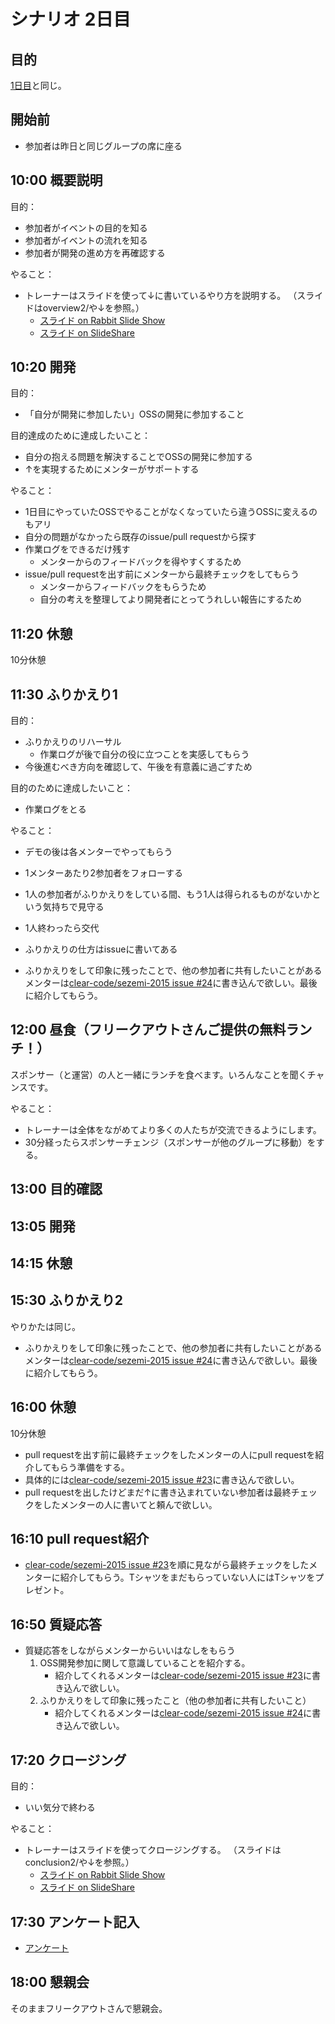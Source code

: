 # シナリオ 2日目

## 目的

[1日目](scenario2.md)と同じ。

## 開始前

  * 参加者は昨日と同じグループの席に座る

## 10:00 概要説明

目的：

  * 参加者がイベントの目的を知る
  * 参加者がイベントの流れを知る
  * 参加者が開発の進め方を再確認する

やること：

  * トレーナーはスライドを使って↓に書いているやり方を説明する。
    （スライドはoverview2/や↓を参照。）
    * [スライド on Rabbit Slide Show](http://slide.rabbit-shocker.org/authors/kou/sezemi-2015-oss-hack-weekend-overview2/)
    * [スライド on SlideShare](http://www.slideshare.net/kou/sezemi-2015-oss-hack-weekend-overview2)

## 10:20 開発

目的：

  * 「自分が開発に参加したい」OSSの開発に参加すること

目的達成のために達成したいこと：

  * 自分の抱える問題を解決することでOSSの開発に参加する
  * ↑を実現するためにメンターがサポートする

やること：

  * 1日目にやっていたOSSでやることがなくなっていたら違うOSSに変えるのもアリ
  * 自分の問題がなかったら既存のissue/pull requestから探す
  * 作業ログをできるだけ残す
    * メンターからのフィードバックを得やすくするため
  * issue/pull requestを出す前にメンターから最終チェックをしてもらう
    * メンターからフィードバックをもらうため
    * 自分の考えを整理してより開発者にとってうれしい報告にするため

## 11:20 休憩

10分休憩

## 11:30 ふりかえり1

目的：

  * ふりかえりのリハーサル
    * 作業ログが後で自分の役に立つことを実感してもらう
  * 今後進むべき方向を確認して、午後を有意義に過ごすため

目的のために達成したいこと：

  * 作業ログをとる

やること：

  * デモの後は各メンターでやってもらう
  * 1メンターあたり2参加者をフォローする
  * 1人の参加者がふりかえりをしている間、もう1人は得られるものがないかという気持ちで見守る
  * 1人終わったら交代
  * ふりかえりの仕方はissueに書いてある

  * ふりかえりをして印象に残ったことで、他の参加者に共有したいことがあるメンターは[clear-code/sezemi-2015 issue #24](https://github.com/clear-code/sezemi-2015/issues/24)に書き込んで欲しい。最後に紹介してもらう。

## 12:00 昼食（フリークアウトさんご提供の無料ランチ！）

スポンサー（と運営）の人と一緒にランチを食べます。いろんなことを聞くチャ
ンスです。

やること：
  * トレーナーは全体をながめてより多くの人たちが交流できるようにします。
  * 30分経ったらスポンサーチェンジ（スポンサーが他のグループに移動）をする。

## 13:00 目的確認

## 13:05 開発

## 14:15 休憩

## 15:30 ふりかえり2

やりかたは同じ。

  * ふりかえりをして印象に残ったことで、他の参加者に共有したいことがあるメンターは[clear-code/sezemi-2015 issue #24](https://github.com/clear-code/sezemi-2015/issues/24)に書き込んで欲しい。最後に紹介してもらう。

## 16:00 休憩

10分休憩

  * pull requestを出す前に最終チェックをしたメンターの人にpull requestを紹介してもらう準備をする。
  * 具体的には[clear-code/sezemi-2015 issue #23](https://github.com/clear-code/sezemi-2015/issues/23)に書き込んで欲しい。
  * pull requestを出したけどまだ↑に書き込まれていない参加者は最終チェックをしたメンターの人に書いてと頼んで欲しい。

## 16:10 pull request紹介

  * [clear-code/sezemi-2015 issue #23](https://github.com/clear-code/sezemi-2015/issues/23)を順に見ながら最終チェックをしたメンターに紹介してもらう。Tシャツをまだもらっていない人にはTシャツをプレゼント。

## 16:50 質疑応答

  * 質疑応答をしながらメンターからいいはなしをもらう
    1. OSS開発参加に関して意識していることを紹介する。
       * 紹介してくれるメンターは[clear-code/sezemi-2015 issue #23](https://github.com/clear-code/sezemi-2015/issues/23)に書き込んで欲しい。
    2. ふりかえりをして印象に残ったこと（他の参加者に共有したいこと）
       * 紹介してくれるメンターは[clear-code/sezemi-2015 issue #24](https://github.com/clear-code/sezemi-2015/issues/24)に書き込んで欲しい。

## 17:20 クロージング

目的：

  * いい気分で終わる

やること：

  * トレーナーはスライドを使ってクロージングする。
    （スライドはconclusion2/や↓を参照。）
    * [スライド on Rabbit Slide Show](http://slide.rabbit-shocker.org/authors/kou/sezemi-2015-oss-hack-weekend-conclusion2/)
    * [スライド on SlideShare](http://www.slideshare.net/kou/sezemi-2015-oss-hack-weekend-conclusion2)

## 17:30 アンケート記入

  * [アンケート](https://creativesurvey.com/reply/18e6ba5642431a5c552835e64bcc19)

## 18:00 懇親会

そのままフリークアウトさんで懇親会。
